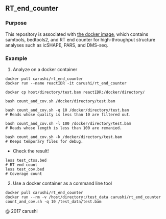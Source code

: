 ## RT\_end\_counter

### Purpose
This repository is associated with [the docker image](https://hub.docker.com/r/carushi/rt_end_counter/), which contains samtools, bedtools2, and RT end counter for high-throughput structure analyses such as icSHAPE, PARS, and DMS-seq.


### Example
1. Analyze on a docker container

```
docker pull carushi/rt_end_counter
docker run --name reactIDR -it carushi/rt_end_counter
```

```
docker cp host/directory/test.bam reactIDR:/docker/directory/
```

```
bash count_and_cov.sh /docker/directory/test.bam

bash count_and_cov.sh -q 10 /docker/directory/test.bam
# Reads whose quality is less than 10 are filtered out.

bash count_and_cov.sh -l 100 /docker/directory/test.bam
# Reads whose length is less than 100 are remanied.

bash count_and_cov.sh -k /docker/directory/test.bam
# Keeps temporary files for debug.

```

* Check the result!

```
less test_ctss.bed
# RT end count
less test_cov.bed
# Coverage count
```

2. Use a docker container as a command line tool

```
docker pull carushi/rt_end_counter
docker run --rm -v /host/directory:/test_data carushi/rt_end_counter count_and_cov.sh -q 10 /test_data/test.bam
```

@ 2017 carushi
